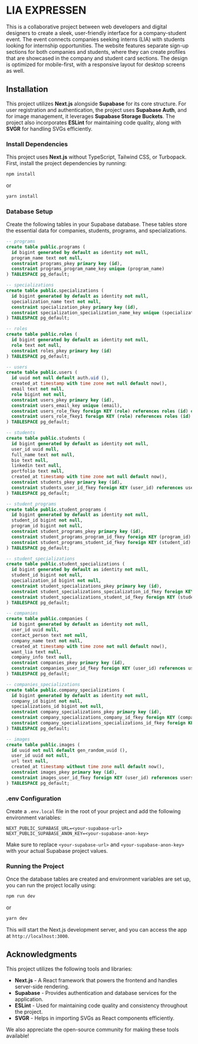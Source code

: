 # LIA EXPRESSEN

This is a collaborative project between web developers and digital designers to create a sleek, user-friendly interface for a company-student event. The event connects companies seeking interns (LIA) with students looking for internship opportunities. The website features separate sign-up sections for both companies and students, where they can create profiles that are showcased in the company and student card sections. The design is optimized for mobile-first, with a responsive layout for desktop screens as well.

## Installation

This project utilizes **Next.js** alongside **Supabase** for its core structure. For user registration and authentication, the project uses **Supabase Auth**, and for image management, it leverages **Supabase Storage Buckets**. The project also incorporates **ESLint** for maintaining code quality, along with **SVGR** for handling SVGs efficiently.

### Install Dependencies

This project uses **Next.js** without TypeScript, Tailwind CSS, or Turbopack. First, install the project dependencies by running:

```bash
npm install
```

or

```bash
yarn install
```

### Database Setup

Create the following tables in your Supabase database. These tables store the essential data for companies, students, programs, and specializations.

```SQL
-- programs
create table public.programs (
  id bigint generated by default as identity not null,
  program_name text not null,
  constraint programs_pkey primary key (id),
  constraint programs_program_name_key unique (program_name)
) TABLESPACE pg_default;
```

```SQL
-- specializations
create table public.specializations (
  id bigint generated by default as identity not null,
  specialization_name text not null,
  constraint specialization_pkey primary key (id),
  constraint specialization_specialization_name_key unique (specialization_name)
) TABLESPACE pg_default;
```

```SQL
-- roles
create table public.roles (
  id bigint generated by default as identity not null,
  role text not null,
  constraint roles_pkey primary key (id)
) TABLESPACE pg_default;
```

```SQL
-- users
create table public.users (
  id uuid not null default auth.uid (),
  created_at timestamp with time zone not null default now(),
  email text not null,
  role bigint not null,
  constraint users_pkey primary key (id),
  constraint users_email_key unique (email),
  constraint users_role_fkey foreign KEY (role) references roles (id) on update CASCADE on delete CASCADE,
  constraint users_role_fkey1 foreign KEY (role) references roles (id) on update CASCADE on delete CASCADE
) TABLESPACE pg_default;
```

```SQL
-- students
create table public.students (
  id bigint generated by default as identity not null,
  user_id uuid null,
  full_name text not null,
  bio text null,
  linkedin text null,
  portfolio text null,
  created_at timestamp with time zone not null default now(),
  constraint students_pkey primary key (id),
  constraint students_user_id_fkey foreign KEY (user_id) references users (id) on delete CASCADE
) TABLESPACE pg_default;
```

```SQL
-- student_programs
create table public.student_programs (
  id bigint generated by default as identity not null,
  student_id bigint not null,
  program_id bigint not null,
  constraint student_programs_pkey primary key (id),
  constraint student_programs_program_id_fkey foreign KEY (program_id) references programs (id) on update CASCADE on delete CASCADE,
  constraint student_programs_student_id_fkey foreign KEY (student_id) references students (id) on update CASCADE on delete CASCADE
) TABLESPACE pg_default;
```

```SQL
-- student_specializations
create table public.student_specializations (
  id bigint generated by default as identity not null,
  student_id bigint not null,
  specialization_id bigint not null,
  constraint student_specializations_pkey primary key (id),
  constraint student_specializations_specialization_id_fkey foreign KEY (specialization_id) references specializations (id) on update CASCADE on delete CASCADE,
  constraint student_specializations_student_id_fkey foreign KEY (student_id) references students (id) on update CASCADE on delete CASCADE
) TABLESPACE pg_default;
```

```SQL
-- companies
create table public.companies (
  id bigint generated by default as identity not null,
  user_id uuid null,
  contact_person text not null,
  company_name text not null,
  created_at timestamp with time zone not null default now(),
  want_lia text null,
  company_info text null,
  constraint companies_pkey primary key (id),
  constraint companies_user_id_fkey foreign KEY (user_id) references users (id) on update CASCADE on delete CASCADE
) TABLESPACE pg_default;
```

```SQL
-- companies_specializations
create table public.company_specializations (
  id bigint generated by default as identity not null,
  company_id bigint not null,
  specializations_id bigint not null,
  constraint company_specializations_pkey primary key (id),
  constraint company_specializations_company_id_fkey foreign KEY (company_id) references companies (id) on update CASCADE on delete CASCADE,
  constraint company_specializations_specializations_id_fkey foreign KEY (specializations_id) references specializations (id) on update CASCADE on delete CASCADE
) TABLESPACE pg_default;
```

```SQL
-- images
create table public.images (
  id uuid not null default gen_random_uuid (),
  user_id uuid not null,
  url text null,
  created_at timestamp without time zone null default now(),
  constraint images_pkey primary key (id),
  constraint images_user_id_fkey foreign KEY (user_id) references users (id) on delete CASCADE
) TABLESPACE pg_default;
```

### .env Configuration

Create a `.env.local` file in the root of your project and add the following environment variables:

```
NEXT_PUBLIC_SUPABASE_URL=<your-supabase-url>
NEXT_PUBLIC_SUPABASE_ANON_KEY=<your-supabase-anon-key>
```

Make sure to replace `<your-supabase-url>` and `<your-supabase-anon-key>` with your actual Supabase project values.

### Running the Project

Once the database tables are created and environment variables are set up, you can run the project locally using:

```bash
npm run dev
```

or

```bash
yarn dev
```

This will start the Next.js development server, and you can access the app at `http://localhost:3000`.

## Acknowledgments

This project utilizes the following tools and libraries:

- **Next.js** - A React framework that powers the frontend and handles server-side rendering.
- **Supabase** - Provides authentication and database services for the application.
- **ESLint** - Used for maintaining code quality and consistency throughout the project.
- **SVGR** - Helps in importing SVGs as React components efficiently.

We also appreciate the open-source community for making these tools available!
